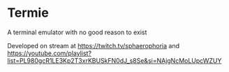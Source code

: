# Termie

A terminal emulator with no good reason to exist

Developed on stream at https://twitch.tv/sphaerophoria and https://youtube.com/playlist?list=PL980gcR1LE3Kp2T3xrKBUSkFN0dJ_s8Se&si=NAjgNcMoLUpcWZUY
